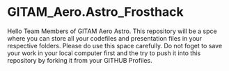 # GITAM_Aero.Astro_Frosthack
Hello Team Members of GITAM Aero Astro. This repository will be a spce where you can store all your codefiles and presentation files in your respective folders. Please do use this space carefully. Do not foget to save your work in your local computer first and the try to push it into this repository by forking it from your GITHUB Profiles.
